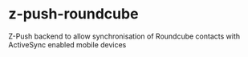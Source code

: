 # z-push-roundcube
Z-Push backend to allow synchronisation of Roundcube contacts with ActiveSync enabled mobile devices
